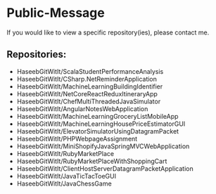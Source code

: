 # Public-Message
If you would like to view a specific repository(ies), please contact me.
## Repositories:

* HaseebGitWitIt/ScalaStudentPerformanceAnalysis 
* HaseebGitWitIt/CSharp.NetReminderApplication
* HaseebGitWitIt/MachineLearningBuildingIdentifier
* HaseebGitWitIt/NetCoreReactReduxItineraryApp
* HaseebGitWitIt/ChefMultiThreadedJavaSimulator
* HaseebGitWitIt/AngularNotesWebApplication
* HaseebGitWitIt/MachineLearningGroceryListMobileApp
* HaseebGitWitIt/MachineLearningHousePriceEstimatorGUI
* HaseebGitWitIt/ElevatorSimulatorUsingDatagramPacket
* HaseebGitWitIt/PHPWebpageAssignment
* HaseebGitWitIt/MiniShopifyJavaSpringMVCWebApplication
* HaseebGitWitIt/RubyMarketPlace
* HaseebGitWitIt/RubyMarketPlaceWithShoppingCart
* HaseebGitWitIt/ClientHostServerDatagramPacketApplication
* HaseebGitWitIt/JavaTicTacToeGUI
* HaseebGitWitIt/JavaChessGame
